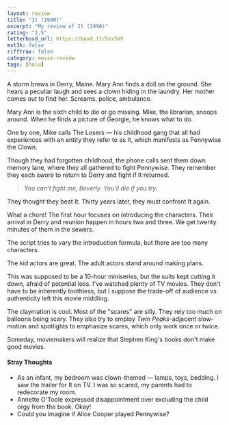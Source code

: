 ```yaml
---
layout: review
title: "It (1990)"
excerpt: "My review of It (1990)"
rating: "2.5"
letterboxd_url: https://boxd.it/5ex5HV
mst3k: false
rifftrax: false
category: movie-review
tags: [hulu]
---
```


A storm brews in Derry, Maine. Mary Ann finds a doll on the ground. She hears a peculiar laugh and sees a clown hiding in the laundry. Her mother comes out to find her. Screams, police, ambulance.

Mary Ann is the sixth child to die or go missing. Mike, the librarian, snoops around. When he finds a picture of Georgie, he knows what to do.

One by one, Mike calls The Losers — his childhood gang that all had experiences with an entity they refer to as It, which manifests as Pennywise the Clown.

Though they had forgotten childhood, the phone calls sent them down memory lane, where they all gathered to fight Pennywise. They remember they each swore to return to Derry and fight if It returned.

<blockquote><i>You can't fight me, Beverly. You'll die if you try.</i></blockquote>

They thought they beat It. Thirty years later, they must confront It again.

What a chore! The first hour focuses on introducing the characters. Their arrival in Derry and reunion happen in hours two and three. We get twenty minutes of them in the sewers.

The script tries to vary the introduction formula, but there are too many characters.

The kid actors are great. The adult actors stand around making plans.

This was supposed to be a 10-hour miniseries, but the suits kept cutting it down, afraid of potential loss. I've watched plenty of TV movies. They don't have to be inherently toothless, but I suppose the trade-off of audience vs authenticity left this movie middling.

The claymation is cool. Most of the "scares" are silly. They rely too much on balloons being scary. They also try to employ <i>Twin Peaks</i>-adjacent slow-motion and spotlights to emphasize scares, which only work once or twice.

Someday, moviemakers will realize that Stephen King's books don't make good movies.

#### Stray Thoughts

- As an infant, my bedroom was clown-themed — lamps, toys, bedding. I saw the trailer for It on TV. I was so scared, my parents had to redecorate my room.
- Annette O'Toole expressed disappointment over excluding the child orgy from the book. Okay!
- Could you imagine if Alice Cooper played Pennywise?
